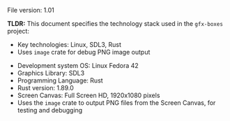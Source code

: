 File version: 1.01

**TLDR:**
This document specifies the technology stack used in the `gfx-boxes` project:
* Key technologies: Linux, SDL3, Rust
* Uses `image` crate for debug PNG image output

- Development system OS: Linux Fedora 42
- Graphics Library: SDL3
- Programming Language: Rust
- Rust version: 1.89.0
- Screen Canvas: Full Screen HD, 1920x1080 pixels
- Uses the `image` crate to output PNG files from the Screen Canvas, for testing and debugging
